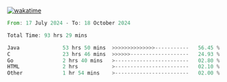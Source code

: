[![wakatime](https://wakatime.com/badge/user/5970ac98-85fb-4bfd-a7d8-142e7d5bd274.svg)](https://wakatime.com/@5970ac98-85fb-4bfd-a7d8-142e7d5bd274)

<!--START_SECTION:waka-->

```rust
From: 17 July 2024 - To: 18 October 2024

Total Time: 93 hrs 29 mins

Java              53 hrs 50 mins  >>>>>>>>>>>>>>-----------   56.45 %
C                 23 hrs 46 mins  >>>>>>-------------------   24.93 %
Go                2 hrs 40 mins   >------------------------   02.80 %
HTML              2 hrs           >------------------------   02.10 %
Other             1 hr 54 mins    >------------------------   02.00 %
```

<!--END_SECTION:waka-->
